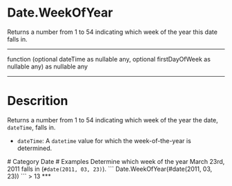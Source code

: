 ﻿# Date.WeekOfYear
Returns a number from 1 to 54 indicating which week of the year this date falls in.
***
function (optional dateTime as nullable any, optional firstDayOfWeek as nullable any) as nullable any
***
# Descrition 
Returns a number from 1 to 54 indicating which week of the year the date, <code>dateTime</code>, falls in.
 <ul>
        <li><code>dateTime</code>: A <code>datetime</code> value for which the week-of-the-year is determined.</li>        
      </ul>
# Category 
Date
# Examples 
Determine which week of the year March 23rd, 2011 falls in (<code>#date(2011, 03, 23)</code>).
```
Date.WeekOfYear(#date(2011, 03, 23))
```
> 13
***
